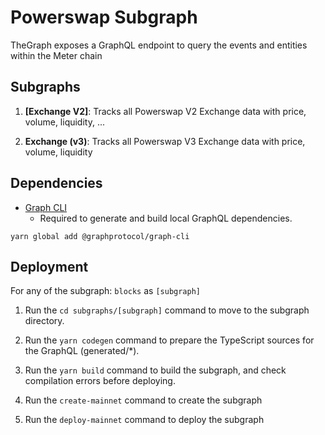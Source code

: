 # Powerswap Subgraph

TheGraph exposes a GraphQL endpoint to query the events and entities within the Meter chain


## Subgraphs


1. **[Exchange V2]**: Tracks all Powerswap V2 Exchange data with price, volume, liquidity, ...


2. **Exchange (v3)**: Tracks all Powerswap V3 Exchange data with price, volume, liquidity
  

## Dependencies

- [Graph CLI](https://github.com/graphprotocol/graph-cli)
  - Required to generate and build local GraphQL dependencies.

```shell
yarn global add @graphprotocol/graph-cli
```

## Deployment

For any of the subgraph: `blocks` as `[subgraph]`

1. Run the `cd subgraphs/[subgraph]` command to move to the subgraph directory.

2. Run the `yarn codegen` command to prepare the TypeScript sources for the GraphQL (generated/\*).

3. Run the `yarn build` command to build the subgraph, and check compilation errors before deploying.

4. Run the `create-mainnet` command to create the subgraph

5. Run the `deploy-mainnet` command to deploy the subgraph
